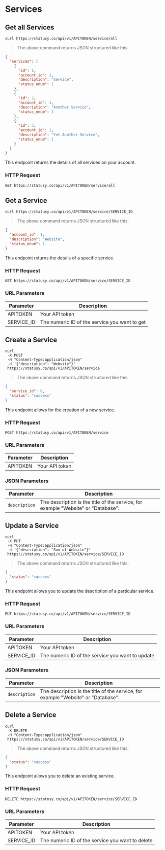# Services

## Get all Services

```
curl https://statusy.co/api/v1/APITOKEN/service/all
```

> The above command returns JSON structured like this:

```json
{
  "services": [
    {
      "id": 1,
      "account_id": 1,
      "description": "Service",
      "status_enum": 1
    },
    {
      "id": 2,
      "account_id": 1,
      "description": "Another Service",
      "status_enum": 1
    },
    {
      "id": 3,
      "account_id": 1,
      "description": "Yet Another Service",
      "status_enum": 1
    }
  ]
}
```

This endpoint returns the details of all services on your account.

### HTTP Request

`GET https://statusy.co/api/v1/APITOKEN/service/all`

## Get a Service

```
curl https://statusy.co/api/v1/APITOKEN/service/SERVICE_ID
```

> The above command returns JSON structured like this:

```json
{
  "account_id": 1,
  "description": "Website",
  "status_enum": 1
}
```

This endpoint returns the details of a specific service.

### HTTP Request

`GET https://statusy.co/api/v1/APITOKEN/service/SERVICE_ID`

### URL Parameters

Parameter | Description
--------- | -----------
APITOKEN | Your API token
SERVICE_ID | The numeric ID of the service you want to get

## Create a Service

```
curl
 -X POST
 -H "Content-Type:application/json"
 -d '{"description": "Website"}'
 https://statusy.co/api/v1/APITOKEN/service
```

> The above command returns JSON structured like this:

```json
{
  "service_id": 6,
  "status": "success"
}
```

This endpoint allows for the creation of a new service.

### HTTP Request

`POST https://statusy.co/api/v1/APITOKEN/service`

### URL Parameters

Parameter | Description
--------- | -----------
APITOKEN | Your API token

### JSON Parameters

Parameter | Description
--------- | -----------
`description` | The description is the title of the service, for example "Website" or "Database".

## Update a Service

```
curl
 -X PUT
 -H "Content-Type:application/json"
 -d '{"description": "Son of Website"}'
 https://statusy.co/api/v1/APITOKEN/service/SERVICE_ID

```

> The above command returns JSON structured like this:

```json
{
  "status": "success"
}
```

This endpoint allows you to update the description of a particular service.

### HTTP Request

`PUT https://statusy.co/api/v1/APITOKEN/service/SERVICE_ID`

### URL Parameters

Parameter | Description
--------- | -----------
APITOKEN | Your API token
SERVICE_ID | The numeric ID of the service you want to update

### JSON Parameters

Parameter | Description
--------- | -----------
`description` | The description is the title of the service, for example "Website" or "Database".

## Delete a Service

```
curl
 -X DELETE
 -H "Content-Type:application/json"
 https://statusy.co/api/v1/APITOKEN/service/SERVICE_ID

```

> The above command returns JSON structured like this:

```json
{
  "status": "success"
}
```

This endpoint allows you to delete an existing service.

### HTTP Request

`DELETE https://statusy.co/api/v1/APITOKEN/service/SERVICE_ID`

### URL Parameters

Parameter | Description
--------- | -----------
APITOKEN | Your API token
SERVICE_ID | The numeric ID of the service you want to delete
